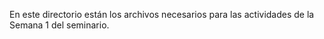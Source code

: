 En este directorio están los archivos necesarios para las actividades de la Semana 1 del seminario.
